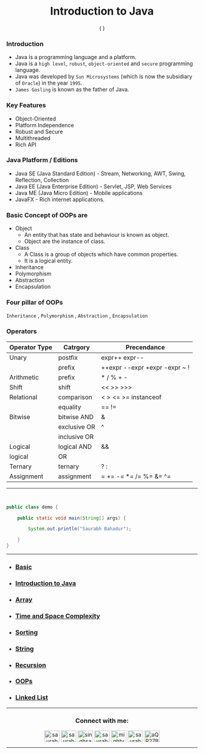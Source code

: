 <h1 align="center" > Introduction to Java </h1>
<p align="center" > (  ) </p>


### Introduction
+ Java is a programming language and a platform. 
+ Java is a `high level`, `robust`, `object-oriented` and `secure` programming language.
+ Java was developed by `Sun Microsystems` (which is now the subsidiary of `Oracle`) in the year `1995`.
+ `James Gosling` is known as the father of Java.

### Key Features
+ Object-Oriented
+ Platform Independence
+ Robust and Secure
+ Multithreaded
+ Rich API

### Java Platform / Editions
+ Java SE (Java Standard Edition) - Stream, Networking, AWT, Swing, Reflection, Collection
+ Java EE (Java Enterprise Edition) - Servlet, JSP, Web Services
+ Java ME (Java Micro Edition) - Mobile applications
+ JavaFX - Rich internet applications.

### Basic Concept of OOPs are
+ Object
    + An entity that has state and behaviour is known as object.
    + Object are the instance of class.
+ Class
    + A Class is a group of objects which have common properties.
    + It is a logical entity.
+ Inheritance 
+ Polymorphism
+ Abstraction
+ Encapsulation

### Four pillar of OOPs
`Inheritance` , `Polymorphism` , `Abstraction` , `Encapsulation`

### Operators 

| Operator Type | Catrgory | Precendance|
|-------------|------------|-----------|
| Unary| postfix | expr++ expr--|
| | prefix | ++expr --expr +expr -expr ~ ! |
| Arithmetic | prefix | *  /  %  +  -|	
|Shift |	shift	| << >> >>>
|Relational |	comparison |	< > <= >= instanceof
| |equality |	== !=
|Bitwise |	bitwise  AND |	&
| | exclusive OR |	^
|| inclusive  OR| 
|Logical |	logical AND |	&&
|logical | OR |	||
|Ternary | 	ternary	| ? :
|Assignment |	assignment |	= += -= *= /= %= &= ^= |= <<= >>= >>>=

---

```java


public class demo {

    public static void main(String[] args) {

        System.out.println("Saurabh Bahadur");

    }
}

```


---




+ ### [Basic](https://github.com/saurabhbahadur/java-interview-questions/blob/main/Basics.md)
+ ### [Introduction to Java](https://github.com/saurabhbahadur/java-interview-questions/blob/main/JAVA/Introduction%20to%20Java.md)
+ ### [Array](https://github.com/saurabhbahadur/java-interview-questions/blob/main/Data%20Strucures/Array.md)
+ ### [Time and Space Complexity](https://github.com/saurabhbahadur/java-interview-questions/blob/main/JAVA/Time%20%26%20Space%20Complexity.md)
+ ### [Sorting](https://github.com/saurabhbahadur/java-interview-questions/blob/main/Tech%20%26%20Algo/Sorting.md)
+ ### [String](https://github.com/saurabhbahadur/java-interview-questions/blob/main/Data%20Strucures/String.md)
+ ### [Recursion](https://github.com/saurabhbahadur/java-interview-questions/blob/main/Tech%20%26%20Algo/Recursion.md)
+ ### [OOPs](https://github.com/saurabhbahadur/java-interview-questions/tree/main/OOPs)
+ ### [Linked List](https://github.com/saurabhbahadur/java-interview-questions/blob/main/Data%20Strucures/LinkedList.md)

---


<h3 align="center">Connect with me:</h3>
<p align="center">
<a href="https://twitter.com/saurabhbahadur" target="blank"><img align="center" src="https://raw.githubusercontent.com/rahuldkjain/github-profile-readme-generator/master/src/images/icons/Social/twitter.svg" alt="saurabhbahadur" height="30" width="40" /></a>
<a href="https://linkedin.com/in/saurabhbahadur" target="blank"><img align="center" src="https://raw.githubusercontent.com/rahuldkjain/github-profile-readme-generator/master/src/images/icons/Social/linked-in-alt.svg" alt="saurabhbahadur" height="30" width="40" /></a>
<a href="https://fb.com/singhsaurabhbahadur" target="blank"><img align="center" src="https://raw.githubusercontent.com/rahuldkjain/github-profile-readme-generator/master/src/images/icons/Social/facebook.svg" alt="singhsaurabhbahadur" height="30" width="40" /></a>
<a href="https://instagram.com/saurabhbahadur_" target="blank"><img align="center" src="https://raw.githubusercontent.com/rahuldkjain/github-profile-readme-generator/master/src/images/icons/Social/instagram.svg" alt="saurabhbahadur_" height="30" width="40" /></a>
<a href="https://www.youtube.com/c/mighty saur" target="blank"><img align="center" src="https://raw.githubusercontent.com/rahuldkjain/github-profile-readme-generator/master/src/images/icons/Social/youtube.svg" alt="mighty saur" height="30" width="40" /></a>
<a href="https://www.hackerrank.com/saurabhbahadur" target="blank"><img align="center" src="https://raw.githubusercontent.com/rahuldkjain/github-profile-readme-generator/master/src/images/icons/Social/hackerrank.svg" alt="saurabhbahadur" height="30" width="40" /></a>
<a href="https://discord.gg/aQR27Bg7de" target="blank"><img align="center" src="https://raw.githubusercontent.com/rahuldkjain/github-profile-readme-generator/master/src/images/icons/Social/discord.svg" alt="aQR27Bg7de" height="30" width="40" /></a>
</p>




---
